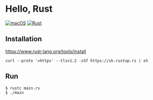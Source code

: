 # Hello, Rust

[![macOS](https://img.shields.io/badge/macOS-BigSur-black)](https://developer.apple.com/macos/)
[![Rust](https://img.shields.io/badge/Rust-1.51.0-orange)](https://www.rust-lang.org/)

## Installation

https://www.rust-lang.org/tools/install

`curl --proto '=https' --tlsv1.2 -sSf https://sh.rustup.rs | sh`

## Run

```
$ rustc main.rs
$ ./main
```
